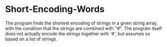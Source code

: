 # Short-Encoding-Words
The program finds the shortest encoding of strings in a given string array, with the condition that the strings are combined with "#". The program itself does not actually encode the strings together with '#', but assumes so based on a list of strings.
